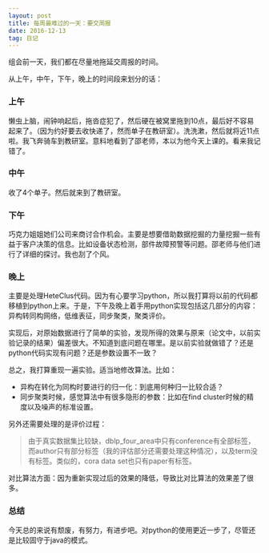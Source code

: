 ```yaml
---
layout: post
title: 每周最难过的一天：要交周报
date: 2016-12-13 
tag: 日记
---
```


组会前一天，我们都在尽量地拖延交周报的时间。


<!--more-->

从上午，中午，下午，晚上的时间段来划分的话：

### 上午

懒虫上脑，闹钟响起后，拖沓症犯了，然后硬在被窝里拖到10点，最后好不容易起来了。（因为约好要去收快递了，然而单子在教研室）。洗洗漱，然后就将近11点啦。我飞奔骑车到教研室。意料地看到了邵老师，本以为他今天上课的。看来我记错了。

### 中午

收了4个单子。然后就来到了教研室。

### 下午

巧克力姐姐她们公司来商讨合作机会。主要是想要借助数据挖掘的力量挖掘一些有益于客户决策的信息。比如设备状态检测，部件故障预警等问题。邵老师与他们进行了详细的探讨。我也刮了个风。

### 晚上

主要是处理HeteClus代码。因为有心要学习python，所以我打算将以前的代码都移植到python上来。于是，下午及晚上着手用python实现包括这几部分的内容：异构转同构网络，低维表征，同步聚类，聚类评价。

实现后，对原始数据进行了简单的实验，发现所得的效果与原来（论文中，以前实验记录的结果）偏差很大。不知道到底问题在哪里。是以前实验就做错了？还是python代码实现有问题？还是参数设置不一致？

总之，我打算重现一遍实验。适当地修改算法。比如：

- 异构在转化为同构时要进行的归一化：到底用何种归一比较合适？
- 同步聚类时候，感觉算法中有很多隐形的参数：比如在find cluster时候的精度以及噪声的标准设置。

另外还需要处理的是评价过程：

> 由于真实数据集比较缺，dblp_four_area中只有conference有全部标签，而author只有部分标签（我的评估部分还需要处理这种情况），以及term没有标签。类似的，cora data set也只有paper有标签。

对比算法方面：因为重新实现过后的效果的降低，导致比对比算法的效果差了很多。

### 总结

今天总的来说有颓废，有努力，有进步吧。对python的使用更近一步了，尽管还是比较固守于java的模式。